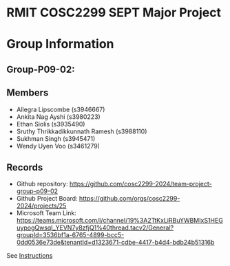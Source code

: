 
# RMIT COSC2299 SEPT Major Project

# Group Information

## Group-P09-02:

## Members
* Allegra Lipscombe (s3946667)
* Ankita Nag Ayshi (s3980223)
* Ethan Siolis (s3935490)
* Sruthy Thrikkadikkunnath Ramesh (s3988110)
* Sukhman Singh (s3945471)
* Wendy Uyen Voo (s3461279)

## Records

* Github repository: https://github.com/cosc2299-2024/team-project-group-p09-02
* Github Project Board: https://github.com/orgs/cosc2299-2024/projects/25
* Microsoft Team Link: https://teams.microsoft.com/l/channel/19%3A2TtKxLiRBuYWBMIxS1HEGuypogQwsqI_YEVN7y8zfjQ1%40thread.tacv2/General?groupId=3536bf1a-6765-4899-bcc5-0dd0536e73de&tenantId=d1323671-cdbe-4417-b4d4-bdb24b51316b


See [Instructions](INSTRUCTIONS.md)
